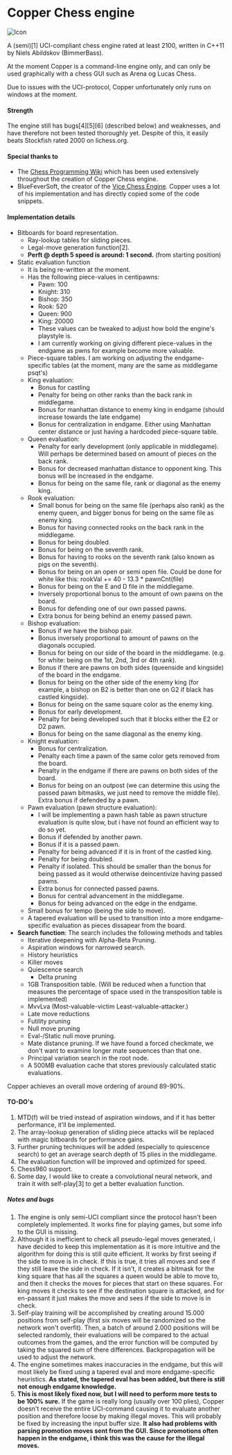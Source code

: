 
# Copper Chess engine
![Icon](https://github.com/BimmerBass/CopperChess/blob/master/Copper/icon.ico)

A (semi)[1] UCI-compliant chess engine rated at least 2100, written in C++11 by Niels Abildskov (BimmerBass).

At the moment Copper is a command-line engine only, and can only be used graphically with a chess GUI such as Arena og Lucas Chess.

Due to issues with the UCI-protocol, Copper unfortunately only runs on windows at the moment.

#### Strength
The engine still has bugs[4][5][6] (described below) and weaknesses, and have therefore not been tested thoroughly yet. Despite of this, it easily beats Stockfish rated 2000 on lichess.org.


#### Special thanks to
- The [Chess Programming Wiki](https://www.chessprogramming.org/Main_Page) which has been used extensively throughout the creation of Copper Chess engine.
- BlueFeverSoft, the creator of the [Vice Chess Engine](https://github.com/bluefeversoft/Vice_Chess_Engine). Copper uses a lot of his implementation and has directly copied some of the code snippets.


#### Implementation details
- Bitboards for board representation.
    - Ray-lookup tables for sliding pieces.
    - Legal-move generation function[2].
    - **Perft @ depth 5 speed is around: 1 second.** (from starting position)
- Static evaluation function
    - It is being re-written at the moment.
    - Has the following piece-values in centipawns:
        - Pawn: 100
        - Knight: 310
        - Bishop: 350
        - Rook: 520
        - Queen: 900
        - King: 20000
        - These values can be tweaked to adjust how bold the engine's playstyle is.
        - I am currently working on giving different piece-values in the endgame as pwns for example become more valuable.
    - Piece-square tables. I am working on adjusting the endgame-specific tables (at the moment, many are the same as middlegame psqt's)
    - King evaluation:
        - Bonus for castling
        - Penalty for being on other ranks than the back rank in middlegame.
        - Bonus for manhattan distance to enemy king in endgame (should increase towards the late endgame)
        - Bonus for centralization in endgame. Either using Manhattan center distance or just having a hardcoded piece-square table.
    - Queen evaluation:
        - Penalty for early development (only applicable in middlegame). Will perhaps be determined based on amount of pieces on the back rank.
        - Bonus for decreased manhattan distance to opponent king. This bonus will be increased in the endgame.
        - Bonus for being on the same file, rank or diagonal as the enemy king.
    - Rook evaluation:
        - Small bonus for being on the same file (perhaps also rank) as the enemy queen, and bigger bonus for being on the same file as enemy king.
        - Bonus for having connected rooks on the back rank in the middlegame.
        - Bonus for being doubled.
        - Bonus for being on the seventh rank.
        - Bonus for having to rooks on the seventh rank (also known as pigs on the seventh).
        - Bonus for being on an open or semi open file. Could be done for white like this: rookVal += 40 - 13.3 * pawnCnt(file)
        - Bonus for being on the E and D file in the middlegame.
        - Inversely proportional bonus to the amount of own pawns on the board.
        - Bonus for defending one of our own passed pawns.
        - Extra bonus for being behind an enemy passed pawn.
    - Bishop evaluation:
        - Bonus if we have the bishop pair.
        - Bonus inversely proportional to amount of pawns on the diagonals occupied.
        - Bonus for being on our side of the board in the middlegame. (e.g. for white: being on the 1st, 2nd, 3rd or 4th rank).
        - Bonus if there are pawns on both sides (queenside and kingside) of the board in the endgame.
        - Bonus for being on the other side of the enemy king (for example, a bishop on B2 is better than one on G2 if black has castled kingside).
        - Bonus for being on the same square color as the enemy king.
        - Bonus for early development.
        - Penalty for being developed such that it blocks either the E2 or D2 pawn.
        - Bonus for being on the same diagonal as the enemy king.
    - Knight evaluation:
        - Bonus for centralization.
        - Penalty each time a pawn of the same color gets removed from the board.
        - Penalty in the endgame if there are pawns on both sides of the board.
        - Bonus for being on an outpost (we can determine this using the passed pawn bitmasks, we just need to remove the middle file). Extra bonus if defended by a pawn.
    - Pawn evaluation (pawn structure evaluation):
        - I will be implementing a pawn hash table as pawn structure evaluation is quite slow, but i have not found an efficient way to do so yet.
        - Bonus if defended by another pawn.
        - Bonus if it is a passed pawn.
        - Penalty for being advanced if it is in front of the castled king.
        - Penalty for being doubled.
        - Penalty if isolated. This should be smaller than the bonus for being passed as it would otherwise deincentivize having passed pawns.
        - Extra bonus for connected passed pawns.
        - Bonus for central advancement in the middlegame.
        - Bonus for being advanced on the edge in the endgame.
    - Small bonus for tempo (being the side to move).
    - A tapered evaluation will be used to transition into a more endgame-specific evaluation as pieces dissapear from the board.
- **Search function**: The search includes the following methods and tables
    - Iterative deepening with Alpha-Beta Pruning.
    - Aspiration windows for narrowed search.
    - History heuristics
    - Killer moves
    - Quiescence search
        - Delta pruning
    - 1GB Transposition table. (Will be reduced when a function that measures the percentage of space used in the transposition table is implemented)
    - MvvLva (Most-valuable-victim Least-valuable-attacker.)
    - Late move reductions
    - Futility pruning
    - Null move pruning
    - Eval-/Static null move pruning.
    - Mate distance pruning. If we have found a forced checkmate, we don't want to examine longer mate sequences than that one.
    - Principal variation search in the root node.
    - A 500MB evaluation cache that stores previously calculated static evaluations.

Copper achieves an overall move ordering of around 89-90%.

#### TO-DO's
1. MTD(f) will be tried instead of aspiration windows, and if it has better performance, it'll be implemented.
2. The array-lookup generation of sliding piece attacks will be replaced with magic bitboards for performance gains.
3. Further pruning techniques will be added (especially to quiescence search) to get an average search depth of 15 plies in the middlegame.
4. The evaluation function will be improved and optimized for speed.
5. Chess960 support.
6. Some day, I would like to create a convolutional neural network, and train it with self-play[3] to get a better evaluation function.

##### Notes and bugs
1. The engine is only semi-UCI compliant since the protocol hasn't been completely implemented. It works fine for playing games, but some info to the GUI is missing.
2. Although it is inefficient to check all pseudo-legal moves generated, i have decided to keep this implementation as it is more intuitive and the algorithm for doing this is still quite efficient. It works by first seeing if the side to move is in check. If this is true, it tries all moves and see if they still leave the side in check. If it isn't, it creates a bitmask for the king square that has all the squares a queen would be able to move to, and then it checks the moves for pieces that start on these squares. For king moves it checks to see if the destination square is attacked, and for en-passant it just makes the move and sees if the side to move is in check.
3. Self-play training will be accomplished by creating around 15.000 positions from self-play (first six moves will be randomized so the network won't overfit). Then, a batch of around 2.000 positions will be selected randomly, their evaluations will be compared to the actual outcomes from the games, and the error function will be computed by taking the squared sum of there differences. Backpropagation will be used to adjust the network.
4. The engine sometimes makes inaccuracies in the endgame, but this will most likely be fixed using a tapered eval and more endgame-specific heuristics. **As stated, the tapered eval has been added, but there is still not enough endgame knowledge.**
5. **This is most likely fixed now, but I will need to perform more tests to be 100% sure.** If the game is really long (usually over 100 plies), Copper doesn't receive the entire UCI-command causing it to evaluate another position and therefore loose by making illegal moves. This will probably be fixed by increasing the input buffer size. **It also had problems with parsing promotion moves sent from the GUI. Since promotions often happen in the endgame, i think this was the cause for the illegal moves.**